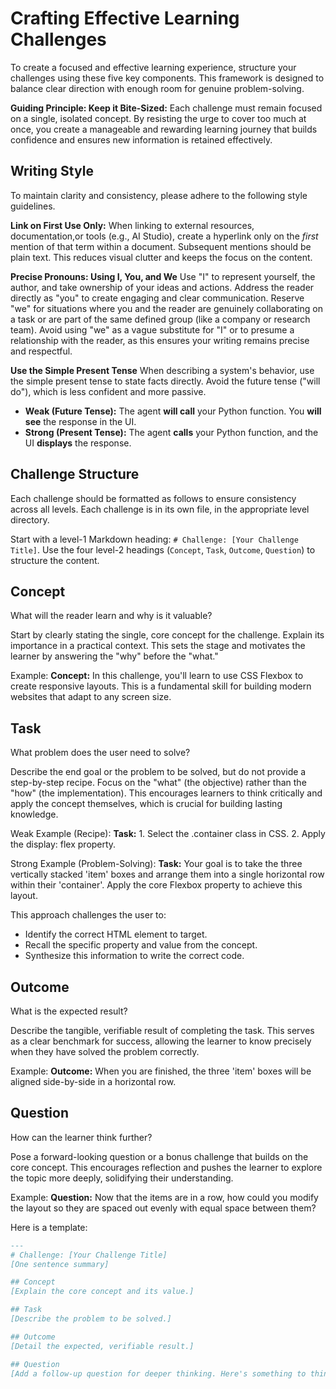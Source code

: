 # Crafting Effective Learning Challenges
To create a focused and effective learning experience, structure your challenges using these five key components. This framework is designed to balance clear direction with enough room for genuine problem-solving.

**Guiding Principle: Keep it Bite-Sized:**
Each challenge must remain focused on a single, isolated concept. By resisting the urge to cover too much at once, you create a manageable and rewarding learning journey that builds confidence and ensures new information is retained effectively.

## Writing Style
To maintain clarity and consistency, please adhere to the following style guidelines.

**Link on First Use Only:**
When linking to external resources, documentation,or tools (e.g., AI Studio), create a hyperlink only on the *first* mention of that term within a document. Subsequent mentions should be plain text. This reduces visual clutter and keeps the focus on the content.

**Precise Pronouns: Using I, You, and We**
Use "I" to represent yourself, the author, and take ownership of your ideas and actions. Address the reader directly as "you" to create engaging and clear communication. Reserve "we" for situations where you and the reader are genuinely collaborating on a task or are part of the same defined group (like a company or research team). Avoid using "we" as a vague substitute for "I" or to presume a relationship with the reader, as this ensures your writing remains precise and respectful.

**Use the Simple Present Tense**
When describing a system's behavior, use the simple present tense to state facts directly. Avoid the future tense ("will do"), which is less confident and more passive.

*   **Weak (Future Tense):** The agent **will call** your Python function. You **will see** the response in the UI.
*   **Strong (Present Tense):** The agent **calls** your Python function, and the UI **displays** the response.

## Challenge Structure
Each challenge should be formatted as follows to ensure consistency across all levels. Each challenge is in its own file, in the appropriate level directory. 

Start with a level-1 Markdown heading: `# Challenge: [Your Challenge Title]`. Use the four level-2 headings (`Concept`, `Task`, `Outcome`, `Question`) to structure the content. 

## Concept
What will the reader learn and why is it valuable?

Start by clearly stating the single, core concept for the challenge. Explain its importance in a practical context. This sets the stage and motivates the learner by answering the "why" before the "what."

Example:
**Concept:** In this challenge, you'll learn to use CSS Flexbox to create responsive layouts. This is a fundamental skill for building modern websites that adapt to any screen size.

## Task
What problem does the user need to solve?

Describe the end goal or the problem to be solved, but do not provide a step-by-step recipe. Focus on the "what" (the objective) rather than the "how" (the implementation). This encourages learners to think critically and apply the concept themselves, which is crucial for building lasting knowledge.

Weak Example (Recipe):
**Task:** 1. Select the .container class in CSS. 2. Apply the display: flex property.

Strong Example (Problem-Solving):
**Task:** Your goal is to take the three vertically stacked 'item' boxes and arrange them into a single horizontal row within their 'container'. Apply the core Flexbox property to achieve this layout.

This approach challenges the user to:

- Identify the correct HTML element to target.
- Recall the specific property and value from the concept.
- Synthesize this information to write the correct code.

## Outcome
What is the expected result?

Describe the tangible, verifiable result of completing the task. This serves as a clear benchmark for success, allowing the learner to know precisely when they have solved the problem correctly.

Example:
**Outcome:** When you are finished, the three 'item' boxes will be aligned side-by-side in a horizontal row.

## Question
How can the learner think further?

Pose a forward-looking question or a bonus challenge that builds on the core concept. This encourages reflection and pushes the learner to explore the topic more deeply, solidifying their understanding.

Example:
**Question:** Now that the items are in a row, how could you modify the layout so they are spaced out evenly with equal space between them?

Here is a template:

```markdown
---
# Challenge: [Your Challenge Title]
[One sentence summary]

## Concept 
[Explain the core concept and its value.]

## Task 
[Describe the problem to be solved.]

## Outcome
[Detail the expected, verifiable result.]

## Question
[Add a follow-up question for deeper thinking. Here's something to think about...]
```
